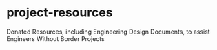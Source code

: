 # project-resources
Donated Resources, including Engineering Design Documents, to assist Engineers Without Border Projects
